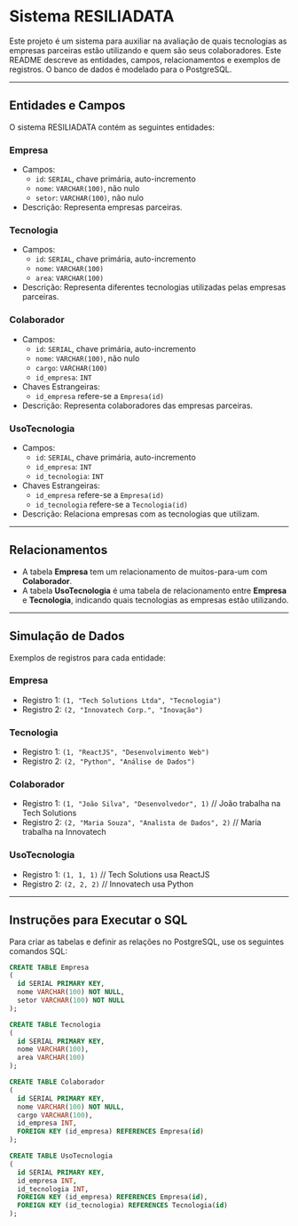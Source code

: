 # Sistema RESILIADATA

Este projeto é um sistema para auxiliar na avaliação de quais tecnologias as empresas parceiras estão utilizando e quem são seus colaboradores. Este README descreve as entidades, campos, relacionamentos e exemplos de registros. O banco de dados é modelado para o PostgreSQL.

---

## Entidades e Campos

O sistema RESILIADATA contém as seguintes entidades:

### Empresa
- Campos:
  - `id`: `SERIAL`, chave primária, auto-incremento
  - `nome`: `VARCHAR(100)`, não nulo
  - `setor`: `VARCHAR(100)`, não nulo
- Descrição: Representa empresas parceiras.

### Tecnologia
- Campos:
  - `id`: `SERIAL`, chave primária, auto-incremento
  - `nome`: `VARCHAR(100)`
  - `area`: `VARCHAR(100)`
- Descrição: Representa diferentes tecnologias utilizadas pelas empresas parceiras.

### Colaborador
- Campos:
  - `id`: `SERIAL`, chave primária, auto-incremento
  - `nome`: `VARCHAR(100)`, não nulo
  - `cargo`: `VARCHAR(100)`
  - `id_empresa`: `INT`
- Chaves Estrangeiras:
  - `id_empresa` refere-se a `Empresa(id)`
- Descrição: Representa colaboradores das empresas parceiras.

### UsoTecnologia
- Campos:
  - `id`: `SERIAL`, chave primária, auto-incremento
  - `id_empresa`: `INT`
  - `id_tecnologia`: `INT`
- Chaves Estrangeiras:
  - `id_empresa` refere-se a `Empresa(id)`
  - `id_tecnologia` refere-se a `Tecnologia(id)`
- Descrição: Relaciona empresas com as tecnologias que utilizam.

---

## Relacionamentos

- A tabela **Empresa** tem um relacionamento de muitos-para-um com **Colaborador**.
- A tabela **UsoTecnologia** é uma tabela de relacionamento entre **Empresa** e **Tecnologia**, indicando quais tecnologias as empresas estão utilizando.

---

## Simulação de Dados

Exemplos de registros para cada entidade:

### Empresa
- Registro 1: `(1, "Tech Solutions Ltda", "Tecnologia")`
- Registro 2: `(2, "Innovatech Corp.", "Inovação")`

### Tecnologia
- Registro 1: `(1, "ReactJS", "Desenvolvimento Web")`
- Registro 2: `(2, "Python", "Análise de Dados")`

### Colaborador
- Registro 1: `(1, "João Silva", "Desenvolvedor", 1)`  // João trabalha na Tech Solutions
- Registro 2: `(2, "Maria Souza", "Analista de Dados", 2)`  // Maria trabalha na Innovatech

### UsoTecnologia
- Registro 1: `(1, 1, 1)`  // Tech Solutions usa ReactJS
- Registro 2: `(2, 2, 2)`  // Innovatech usa Python

---

## Instruções para Executar o SQL

Para criar as tabelas e definir as relações no PostgreSQL, use os seguintes comandos SQL:

```sql
CREATE TABLE Empresa 
( 
  id SERIAL PRIMARY KEY,  
  nome VARCHAR(100) NOT NULL,  
  setor VARCHAR(100) NOT NULL
);

CREATE TABLE Tecnologia 
( 
  id SERIAL PRIMARY KEY,  
  nome VARCHAR(100),  
  area VARCHAR(100)
);

CREATE TABLE Colaborador 
( 
  id SERIAL PRIMARY KEY,  
  nome VARCHAR(100) NOT NULL,  
  cargo VARCHAR(100),  
  id_empresa INT,
  FOREIGN KEY (id_empresa) REFERENCES Empresa(id)
);

CREATE TABLE UsoTecnologia 
( 
  id SERIAL PRIMARY KEY,  
  id_empresa INT,
  id_tecnologia INT,
  FOREIGN KEY (id_empresa) REFERENCES Empresa(id),
  FOREIGN KEY (id_tecnologia) REFERENCES Tecnologia(id)
);
